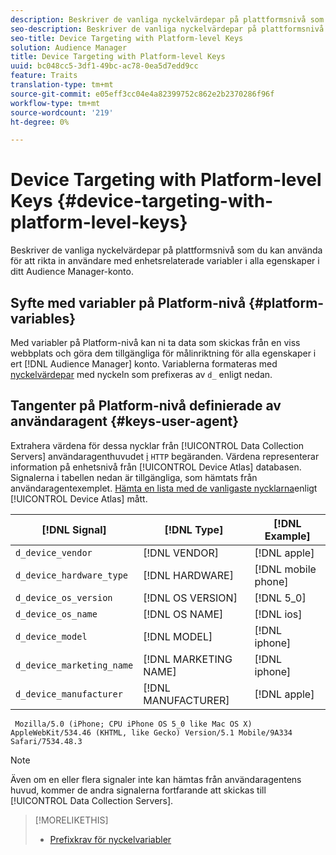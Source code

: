 ```yaml
---
description: Beskriver de vanliga nyckelvärdepar på plattformsnivå som du kan använda för att rikta in användare med enhetsrelaterade variabler i alla egenskaper i ditt Audience Manager-konto.
seo-description: Beskriver de vanliga nyckelvärdepar på plattformsnivå som du kan använda för att rikta in användare med enhetsrelaterade variabler i alla egenskaper i ditt Audience Manager-konto.
seo-title: Device Targeting with Platform-level Keys
solution: Audience Manager
title: Device Targeting with Platform-level Keys
uuid: bc048cc5-3df1-49bc-ac78-0ea5d7edd9cc
feature: Traits
translation-type: tm+mt
source-git-commit: e05eff3cc04e4a82399752c862e2b2370286f96f
workflow-type: tm+mt
source-wordcount: '219'
ht-degree: 0%

---
```



# Device Targeting with Platform-level Keys {#device-targeting-with-platform-level-keys}

Beskriver de vanliga nyckelvärdepar på plattformsnivå som du kan använda för att rikta in användare med enhetsrelaterade variabler i alla egenskaper i ditt Audience Manager-konto.

## Syfte med variabler på Platform-nivå {#platform-variables}

<!-- c_tb_device_targeting.xml -->

Med variabler på Platform-nivå kan ni ta data som skickas från en viss webbplats och göra dem tillgängliga för målinriktning för alla egenskaper i ert [!DNL Audience Manager] konto. Variablerna formateras med [nyckelvärdepar](../../reference/key-value-pairs-explained.md) med nyckeln som prefixeras av `d_` enligt nedan.

## Tangenter på Platform-nivå definierade av användaragent {#keys-user-agent}

Extrahera värdena för dessa nycklar från [!UICONTROL Data Collection Servers] användaragenthuvudet [i](https://www.w3.org/Protocols/rfc2616/rfc2616-sec14.html#sec14.43) `HTTP` begäranden. Värdena representerar information på enhetsnivå från [!UICONTROL Device Atlas] databasen. Signalerna i tabellen nedan är tillgängliga, som hämtats från användaragentexemplet. [Hämta en lista med de vanligaste nycklarna](assets/device_keys.csv)enligt [!UICONTROL Device Atlas] mått.

| [!DNL Signal] | [!DNL Type] | [!DNL Example] |
|---|---|---|
| `d_device_vendor` | [!DNL VENDOR] | [!DNL apple] |
| `d_device_hardware_type` | [!DNL HARDWARE] | [!DNL mobile phone] |
| `d_device_os_version` | [!DNL OS VERSION] | [!DNL 5_0] |
| `d_device_os_name` | [!DNL OS NAME] | [!DNL ios] |
| `d_device_model` | [!DNL MODEL] | [!DNL iphone] |
| `d_device_marketing_name` | [!DNL MARKETING NAME] | [!DNL iphone] |
| `d_device_manufacturer` | [!DNL MANUFACTURER] | [!DNL apple] |

```
 Mozilla/5.0 (iPhone; CPU iPhone OS 5_0 like Mac OS X) AppleWebKit/534.46 (KHTML, like Gecko) Version/5.1 Mobile/9A334 Safari/7534.48.3
```

>[!NOTE]
>
>Även om en eller flera signaler inte kan hämtas från användaragentens huvud, kommer de andra signalerna fortfarande att skickas till [!UICONTROL Data Collection Servers].

>[!MORELIKETHIS]
>
>* [Prefixkrav för nyckelvariabler](../../features/traits/trait-variable-prefixes.md)

